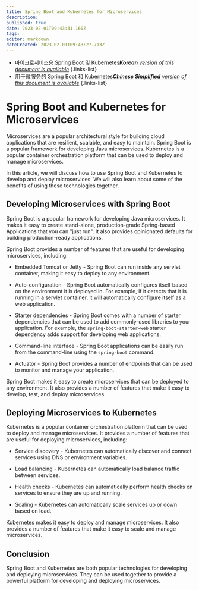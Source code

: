 ```yaml
---
title: Spring Boot and Kubernetes for Microservices
description: 
published: true
date: 2023-02-01T09:43:31.160Z
tags: 
editor: markdown
dateCreated: 2023-02-01T09:43:27.713Z
---
```


- [마이크로서비스용 Spring Boot 및 Kubernetes***Korean** version of this document is available*](/ko/Knowledge-base/Spring-Boot/spring-boot-and-kubernetes-for-microservices)
{.links-list}
- [用于微服务的 Spring Boot 和 Kubernetes***Chinese Simplified** version of this document is available*](/zh/Knowledge-base/Spring-Boot/spring-boot-and-kubernetes-for-microservices)
{.links-list}



# Spring Boot and Kubernetes for Microservices

Microservices are a popular architectural style for building cloud applications that are resilient, scalable, and easy to maintain. Spring Boot is a popular framework for developing Java microservices. Kubernetes is a popular container orchestration platform that can be used to deploy and manage microservices.

In this article, we will discuss how to use Spring Boot and Kubernetes to develop and deploy microservices. We will also learn about some of the benefits of using these technologies together.

## Developing Microservices with Spring Boot

Spring Boot is a popular framework for developing Java microservices. It makes it easy to create stand-alone, production-grade Spring-based Applications that you can "just run". It also provides opinionated defaults for building production-ready applications.

Spring Boot provides a number of features that are useful for developing microservices, including:

* Embedded Tomcat or Jetty - Spring Boot can run inside any servlet container, making it easy to deploy to any environment.

* Auto-configuration - Spring Boot automatically configures itself based on the environment it is deployed in. For example, if it detects that it is running in a servlet container, it will automatically configure itself as a web application.

* Starter dependencies - Spring Boot comes with a number of starter dependencies that can be used to add commonly-used libraries to your application. For example, the `spring-boot-starter-web` starter dependency adds support for developing web applications.

* Command-line interface - Spring Boot applications can be easily run from the command-line using the `spring-boot` command.

* Actuator - Spring Boot provides a number of endpoints that can be used to monitor and manage your application.

Spring Boot makes it easy to create microservices that can be deployed to any environment. It also provides a number of features that make it easy to develop, test, and deploy microservices.

## Deploying Microservices to Kubernetes

Kubernetes is a popular container orchestration platform that can be used to deploy and manage microservices. It provides a number of features that are useful for deploying microservices, including:

* Service discovery - Kubernetes can automatically discover and connect services using DNS or environment variables.

* Load balancing - Kubernetes can automatically load balance traffic between services.

* Health checks - Kubernetes can automatically perform health checks on services to ensure they are up and running.

* Scaling - Kubernetes can automatically scale services up or down based on load.

Kubernetes makes it easy to deploy and manage microservices. It also provides a number of features that make it easy to scale and manage microservices.

## Conclusion

Spring Boot and Kubernetes are both popular technologies for developing and deploying microservices. They can be used together to provide a powerful platform for developing and deploying microservices.